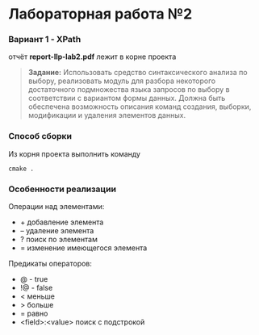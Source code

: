# Лабораторная работа №2

### Вариант 1 - XPath

отчёт **report-llp-lab2.pdf** лежит в корне проекта

> **Задание:** Использовать средство синтаксического анализа по выбору, реализовать модуль для разбора некоторого достаточного подмножества языка запросов по выбору в соответствии с вариантом формы данных. Должна быть обеспечена возможность описания команд создания, выборки, модификации и удаления элементов данных.

### Способ сборки 

Из корня проекта выполнить команду

```text
cmake .
``` 

### Особенности реализации

Операции над элементами:

* \+ добавление элемента
* – удаление элемента
* ? поиск по элементам
*	= изменение имеющегося элемента

Предикаты операторов:

* @ - true
* !@ - false 
* < меньше
* \> больше 
* = равно
* \<field\>:\<value\> поиск с подстрокой
